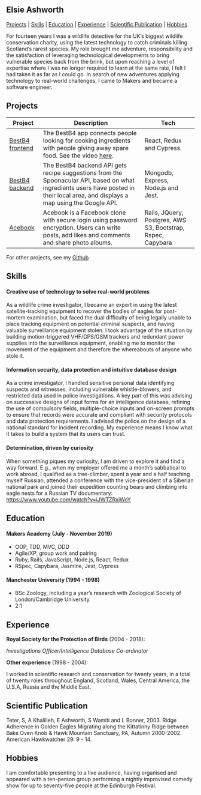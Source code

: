 ## Elsie Ashworth

[Projects](#projects) | [Skills](#skills) | [Education](#education) | [Experience](#experience) | [Scientific Publication](#Scientific-Publication) | [Hobbies](#hobbies)

For fourteen years I was a wildlife detective for the UK’s biggest wildlife conservation charity, using the latest technology to catch criminals killing Scotland’s rarest species. My role brought me adventure, responsibility and the satisfaction of leveraging technological developments to bring vulnerable species back from the brink, but upon reaching a level of expertise where I was no longer required to learn at the same rate, I felt I had taken it as far as I could go. In search of new adventures applying technology to real-world challenges, I came to Makers and became a software engineer.

## Projects

| Project | Description | Tech |
|--- |--- |---
| [BestB4 frontend](https://github.com/eashworth/bestB4-Front-End) | The BestB4 app connects people looking for cooking ingredients with people giving away spare food. See the video [here](https://www.youtube.com/watch?v=swMdISwc3yc&feature=youtu.be).  | React, Redux and Cypress. |
| [BestB4 backend](https://github.com/eashworth/BestB4) | The BestB4 backend API gets recipe suggestions from the Spoonacular API, based on what ingredients users have posted in their local area, and displays a map using the Google API. | Mongodb, Express, Node.js and Jest. |
| [Acebook](https://github.com/etelish/acebook-Team-Meme) | Acebook is a Facebook clone with secure login using password encryption. Users can write posts, add likes and comments and share photo albums. | Rails, JQuery, Postgres, AWS S3, Bootstrap, Rspec, Capybara |

For other projects, see my [Github](https://github.com/eashworth)

## Skills

#### Creative use of technology to solve real-world problems  

As a wildlife crime investigator, I became an expert in using the latest satellite-tracking equipment to recover the bodies of eagles for post-mortem examination, but faced the dual difficulty of being legally unable to place tracking equipment on potential criminal suspects, and having valuable surveillance equipment stolen. I took advantage of the situation by building motion-triggered VHF/GPS/GSM trackers and redundant power supplies into the surveillance equipment, enabling me to monitor the movement of the equipment and therefore the whereabouts of anyone who stole it.

#### Information security, data protection and intuitive database design

As a crime investigator, I handled sensitive personal data identifying suspects and witnesses, including vulnerable whistle-blowers, and restricted data used in police investigations. A key part of this was advising on successive designs of input forms for an intelligence database, refining the use of compulsory fields, multiple-choice inputs and on-screen prompts to ensure that records were accurate and compliant with security protocols and data protection requirements. I advised the police on the design of a national standard for incident recording. My experience means I know what it takes to build a system that its users can trust.

#### Determination, driven by curiosity

When something piques my curiosity, I am driven to explore it and find a way forward. E.g., when my employer offered me a month’s sabbatical to work abroad, I qualified as a tree-climber, spent a year and a half teaching myself Russian, attended a conference with the vice-president of a Siberian national park and joined their expedition counting bears and climbing into eagle nests for a Russian TV documentary: https://www.youtube.com/watch?v=iJWTZRxjWoY

## Education

#### Makers Academy (July - November 2019)

- OOP, TDD, MVC, DDD
- Agile/XP, group work and pairing
- Ruby, Rails, JavaScript, Node.js, React, Redux
- RSpec, Capybara, Jasmine, Jest, Cypress

#### Manchester University (1994 - 1998)

- BSc Zoology, including a year’s research with Zoological Society of London/Cambridge University.
- 2:1

## Experience

**Royal Society for the Protection of Birds** (2004 - 2018):

*Investigations Officer/Intelligence Database Co-ordinator*

**Other experience** (1998 - 2004):

I worked in scientific research and conservation for twenty years, in a total of twenty roles throughout England, Scotland, Wales, Central America, the U.S.A, Russia and the Middle East.

## Scientific Publication

Teter, S, A Khalilieh, E Ashworth, S Wamiti and L Bonner, 2003.
Ridge Adherence in Golden Eagles Migrating along the Kittatinny Ridge between Bake Oven Knob &
Hawk Mountain Sanctuary, PA, Autumn 2000-2002. American Hawkwatcher 29: 9 - 14.

## Hobbies

I am comfortable presenting to a live audience, having organised and appeared with a ten-person group performing a nightly improvised comedy show for up to seventy-five people at the Edinburgh Festival.
